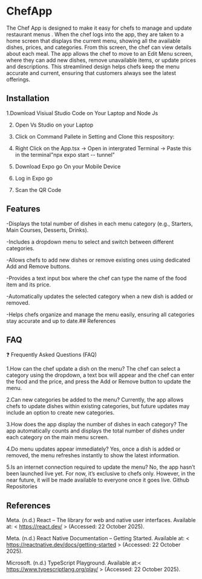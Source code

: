 # ChefApp
The Chef App is designed to make it easy for chefs to manage and update restaurant menus . When the chef logs into the app, they are taken to a home screen that displays the current menu, showing all the available dishes, prices, and categories. From this screen, the chef can view details about each meal. The app allows the chef to move to an Edit Menu screen, where they can add new dishes, remove unavailable items, or update prices and descriptions. This streamlined design helps chefs keep the menu accurate and current, ensuring that customers always see the latest offerings.

## Installation
1.Download Visiual Studio Code on Your Laptop and Node Js

2. Open Vs Studio on your Laptop

3. Click on Command Pallete in Setting and Clone this respository:

4. Right Click on the App.tsx -> Open in intergrated Terminal -> Paste this in the terminal"npx expo start -- tunnel"

5. Download Expo go On your Mobile Device

6. Log in Expo go

7. Scan the QR Code



## Features
-Displays the total number of dishes in each menu category (e.g., Starters, Main Courses, Desserts, Drinks).

-Includes a dropdown menu to select and switch between different categories.

-Allows chefs to add new dishes or remove existing ones using dedicated Add and Remove buttons.

-Provides a text input box where the chef can type the name of the food item and its price.

-Automatically updates the selected category when a new dish is added or removed.

-Helps chefs organize and manage the menu easily, ensuring all categories stay accurate and up to date.## References

## FAQ
❓ Frequently Asked Questions (FAQ)


1.How can the chef update a dish on the menu?
The chef can select a category using the dropdown, a text box will appear and the chef can enter the food and the price, and press the Add or Remove button to update the menu.

2.Can new categories be added to the menu?
Currently, the app allows chefs to update dishes within existing categories, but future updates may include an option to create new categories.

3.How does the app display the number of dishes in each category?
The app automatically counts and displays the total number of dishes under each category on the main menu screen.

4.Do menu updates appear immediately?
Yes, once a dish is added or removed, the menu refreshes instantly to show the latest information.

5.Is an internet connection required to update the menu?
No, the app hasn’t been launched live yet. For now, it’s exclusive to chefs only. However, in the near future, it will be made available to everyone once it goes live.
Github Repositories

## References

Meta. (n.d.) React – The library for web and native user interfaces. Available at: < https://react.dev/  >
 (Accessed: 22 October 2025).

Meta. (n.d.) React Native Documentation – Getting Started. Available at: < https://reactnative.dev/docs/getting-started >
 (Accessed: 22 October 2025).

Microsoft. (n.d.) TypeScript Playground. Available at:< https://www.typescriptlang.org/play/ >
 (Accessed: 22 October 2025).
